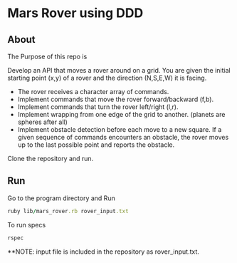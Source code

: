 # Mars Rover using DDD

## About
The Purpose of this repo is

Develop an API that moves a rover around on a grid.
 You are given the initial starting point (x,y) of a rover and the direction (N,S,E,W) it is facing.
 - The rover receives a character array of commands.
 - Implement commands that move the rover forward/backward (f,b).
 - Implement commands that turn the rover left/right (l,r).
 - Implement wrapping from one edge of the grid to another. (planets are spheres after all)
 - Implement obstacle detection before each move to a new square.
   If a given sequence of commands encounters an obstacle, the rover moves up to the last possible point and reports the obstacle.


Clone the repository and run.

## Run

Go to the program directory and Run

```ruby
ruby lib/mars_rover.rb rover_input.txt
```

To run specs

```ruby
rspec
```


**NOTE: input file is included in the repository as rover_input.txt.
